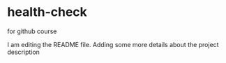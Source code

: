 # health-check
for github course

I am editing the README file. Adding some more details about the project description
